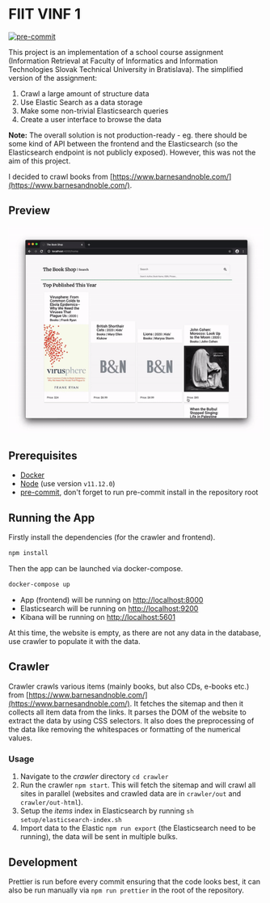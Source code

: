# FIIT VINF 1

[![pre-commit](https://img.shields.io/badge/pre--commit-enabled-brightgreen?logo=pre-commit&logoColor=white)](https://github.com/pre-commit/pre-commit)

This project is an implementation of a school course assignment (Information Retrieval at Faculty of Informatics and Information Technologies Slovak Technical University in Bratislava).
The simplified version of the assignment:

1. Crawl a large amount of structure data
1. Use Elastic Search as a data storage
1. Make some non-trivial Elasticsearch queries
1. Create a user interface to browse the data

**Note:** The overall solution is not production-ready - eg. there should be some kind of API between the frontend and the Elasticsearch (so the Elasticsearch endpoint is not publicly exposed). However, this was not the aim of this project.

I decided to crawl books from [https://www.barnesandnoble.com/](https://www.barnesandnoble.com/).

## Preview

![Preview](./assets/preview.gif)

## Prerequisites

- [Docker](https://www.docker.com/)
- [Node](https://nodejs.org/en/) (use version `v11.12.0`)
- [pre-commit](https://pre-commit.com/), don't forget to run pre-commit install in the repository root

## Running the App

Firstly install the dependencies (for the crawler and frontend).

```bash
npm install
```

Then the app can be launched via docker-compose.

```bash
docker-compose up
```

- App (frontend) will be running on [http://localhost:8000](http://localhost:8000)
- Elasticsearch will be running on [http://localhost:9200](http://localhost:9200)
- Kibana will be running on [http://localhost:5601](http://localhost:5601)

At this time, the website is empty, as there are not any data in the database, use crawler to populate it with the data.

## Crawler

Crawler crawls various items (mainly books, but also CDs, e-books etc.) from [https://www.barnesandnoble.com/](https://www.barnesandnoble.com/).
It fetches the sitemap and then it collects all item data from the links. It parses the DOM of the website to extract the data by using CSS selectors.
It also does the preprocessing of the data like removing the whitespaces or formatting of the numerical values.

### Usage

1. Navigate to the _crawler_ directory `cd crawler`
2. Run the crawler `npm start`. This will fetch the sitemap and will crawl all sites in parallel (websites and crawled data are in `crawler/out` and `crawler/out-html`).
3. Setup the _items_ index in Elasticsearch by running `sh setup/elasticsearch-index.sh`
4. Import data to the Elastic `npm run export` (the Elasticsearch need to be running), the data will be sent in multiple bulks.

## Development

Prettier is run before every commit ensuring that the code looks best, it can also be run manually via `npm run prettier` in the root of the repository.
